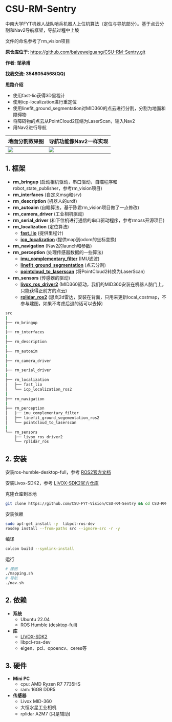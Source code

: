 # CSU-RM-Sentry

中南大学FYT机器人战队哨兵机器人上位机算法（定位与导航部分）。基于点云分割和Nav2导航框架，导航过程中上坡

文件的命名参考了rm_vision项目

**原仓库位于**: https://github.com/baiyeweiguang/CSU-RM-Sentry.git

**作者: 邹承甫** 

**找我交流: 3548054568(QQ)**

**思路介绍**

- 使用fast-lio获得3D里程计
- 使用icp-localization进行重定位
- 使用linefit_ground_segmentation对MID360的点云进行分割，分割为地面和障碍物
- 将障碍物的点云从PointCloud2压缩为LaserScan，输入Nav2
- 用Nav2进行导航

|地面分割效果图|导航功能像Nav2一样实现|
|-|-|
|<img src="assets/segment.png"/>|<img src="assets/rviz.png"/>|

## 1. 框架

- **rm_bringup** (启动相机驱动，串口驱动，自瞄程序和robot_state_publisher，参考rm_vision项目)
- **rm_interfaces** (自定义msg和srv)
- **rm_description** (机器人的urdf)
- **rm_autoaim** (自瞄算法，基于陈君rm_vision项目做了一点修改)
- **rm_camera_driver** (工业相机驱动)
- **rm_serial_driver** (和下位机进行通信的串口驱动程序，参考rmoss开源项目)
- **rm_localization** (定位算法)
    - [**fast_lio**](https://github.com/Ericsii/FAST_LIO) (提供里程计)
    - [**icp_localization**](https://github.com/leggedrobotics/icp_localization) (提供map到odom的坐标变换)
- **rm_navigation** (Nav2的launch和参数)
- **rm_perception** (处理传感器数据的一些算法)
    - [**imu_complementary_filter**](https://github.com/CCNYRoboticsLab/imu_tools) (IMU滤波)
    - [**linefit_ground_segmentation**](https://github.com/lorenwel/linefit_ground_segmentation) (点云分割)
    - [**pointcloud_to_laserscan**](https://github.com/ros-perception/pointcloud_to_laserscan) (将PointCloud2转换为LaserScan)
- **rm_sensors** (传感器的驱动)
    - [**livox_ros_driver2**](https://github.com/Livox-SDK/livox_ros_driver2) (MID360驱动，我们的MID360安装在机器人脑门上，只能获得正前方的点云)
    - [**rplidar_ros2**](https://github.com/Slamtec/rplidar_ros) (思岚2d雷达，安装在背面，只用来更新local_costmap，不参与建图，如果不考虑后退的话可以去掉)


```sh
src
|
├── rm_bringup                
|
├── rm_interfaces
|
├── rm_description           
|
├── rm_autoaim                
|
├── rm_camera_driver          
|
├── rm_serial_driver          
|
├── rm_localization           
│   ├── fast_lio              
│   └── icp_localization_ros2 
|
├── rm_navigation
|
├── rm_perception
│   ├── imu_complementary_filter
│   ├── linefit_ground_segementation_ros2
│   └── pointcloud_to_laserscan
|
└── rm_sensors
    ├── livox_ros_driver2
    └── rplidar_ros
```

## 2. 安装

安装ros-humble-desktop-full，参考 [ROS2官方文档](https://docs.ros.org/en/humble/index.html)

安装Livox-SDK2，参考 [LIVOX-SDK2官方仓库](https://github.com/Livox-SDK/Livox-SDK2)

克隆仓库到本地

```bash
git clone https://github.com/CSU-FYT-Vision/CSU-RM-Sentry && cd CSU-RM-Sentry
```

安装依赖

```bash
sudo apt-get install -y  libpcl-ros-dev
rosdep install --from-paths src --ignore-src -r -y
```

编译
```bash
colcon build --symlink-install
```

运行
```bash
# 建图
./mapping.sh
# 导航
./nav.sh
```

## 2. 依赖

- **系统**
  - Ubuntu 22.04
  - ROS Humble (desktop-full)
- **库**
  - [LIVOX-SDK2](https://github.com/Livox-SDK/Livox-SDK2)
  - libpcl-ros-dev
  - eigen、pcl、opoencv、ceres等

## 3. 硬件

- **Mini PC** 
    - cpu: AMD Ryzen R7 7735HS 
    - ram: 16GB DDR5
- **传感器**
    - Livox MID-360 
    - 大恒水星工业相机
    - rplidar A2M7 (只是辅助) 
